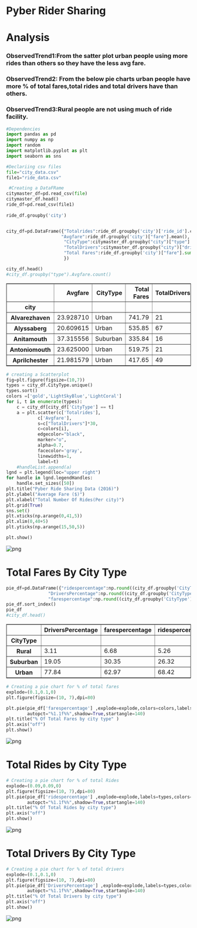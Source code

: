 
# Pyber Rider Sharing

#  Analysis
### ObservedTrend1:From the satter plot urban people using more rides than others so they have the less avg fare.
### ObservedTrend2: From the below  pie charts  urban people have more % of total fares,total rides and total drivers have than others.
### ObservedTrend3:Rural people are not using much of ride facility.


```python
#Dependencies
import pandas as pd
import numpy as np
import random
import matplotlib.pyplot as plt   
import seaborn as sns

```


```python
#Declariing csv files
file="city_data.csv"
file1="ride_data.csv"
```


```python
 #Creating a DataFRame
citymaster_df=pd.read_csv(file)
citymaster_df.head()
ride_df=pd.read_csv(file1)
   
ride_df.groupby('city')


city_df=pd.DataFrame({"Totalrides":ride_df.groupby('city')['ride_id'].count(),
                     "Avgfare":ride_df.groupby('city')["fare"].mean(),
                      "CityType":citymaster_df.groupby("city")["type"].max(),
                      "TotalDrivers":citymaster_df.groupby("city")["driver_count"].sum(),
                      "Total Fares":ride_df.groupby('city')["fare"].sum()
                      })

city_df.head()
#city_df.groupby("type").Avgfare.count()

```




<div>
<style>
    .dataframe thead tr:only-child th {
        text-align: right;
    }

    .dataframe thead th {
        text-align: left;
    }

    .dataframe tbody tr th {
        vertical-align: top;
    }
</style>
<table border="1" class="dataframe">
  <thead>
    <tr style="text-align: right;">
      <th></th>
      <th>Avgfare</th>
      <th>CityType</th>
      <th>Total Fares</th>
      <th>TotalDrivers</th>
      <th>Totalrides</th>
    </tr>
    <tr>
      <th>city</th>
      <th></th>
      <th></th>
      <th></th>
      <th></th>
      <th></th>
    </tr>
  </thead>
  <tbody>
    <tr>
      <th>Alvarezhaven</th>
      <td>23.928710</td>
      <td>Urban</td>
      <td>741.79</td>
      <td>21</td>
      <td>31</td>
    </tr>
    <tr>
      <th>Alyssaberg</th>
      <td>20.609615</td>
      <td>Urban</td>
      <td>535.85</td>
      <td>67</td>
      <td>26</td>
    </tr>
    <tr>
      <th>Anitamouth</th>
      <td>37.315556</td>
      <td>Suburban</td>
      <td>335.84</td>
      <td>16</td>
      <td>9</td>
    </tr>
    <tr>
      <th>Antoniomouth</th>
      <td>23.625000</td>
      <td>Urban</td>
      <td>519.75</td>
      <td>21</td>
      <td>22</td>
    </tr>
    <tr>
      <th>Aprilchester</th>
      <td>21.981579</td>
      <td>Urban</td>
      <td>417.65</td>
      <td>49</td>
      <td>19</td>
    </tr>
  </tbody>
</table>
</div>




```python
# creating a Scatterplot
fig=plt.figure(figsize=(10,7))
types = city_df.CityType.unique()
types.sort()
colors =['gold','LightSkyBlue','LightCoral']
for i, t in enumerate(types):
    c = city_df[city_df['CityType'] == t]
    a = plt.scatter(c['Totalrides'],
            c['Avgfare'],
            s=c["TotalDrivers"]*30,
            c=colors[i],
            edgecolor="black",   
            marker="o",
            alpha=0.7,
            facecolor='gray',        
            linewidths=1,        
            label=t)
    #handleList.append(a)
lgnd = plt.legend(loc="upper right") 
for handle in lgnd.legendHandles:
    handle.set_sizes([50])
plt.title("Pyber Ride Sharing Data (2016)")
plt.ylabel("Average Fare ($)")
plt.xlabel("Total Number Of Rides(Per city)")
plt.grid(True)
sns.set()
plt.xticks(np.arange(0,41,5))
plt.xlim(0,40+5)
plt.yticks(np.arange(15,50,5))

plt.show()

```


![png](output_5_0.png)


# Total Fares By City Type


```python
pie_df=pd.DataFrame({"ridespercentage":np.round((city_df.groupby('CityType')['Totalrides'].sum())/ (city_df['Totalrides'].sum())*100,2),
                "DriversPercentage":np.round((city_df.groupby('CityType')['TotalDrivers'].sum()/city_df['TotalDrivers'].sum())*100,2),
                "farespercentage":np.round((city_df.groupby('CityType')["Total Fares"].sum()/city_df['Total Fares'].sum())*100,2)})
pie_df.sort_index()
pie_df
#city_df.head()
```




<div>
<style>
    .dataframe thead tr:only-child th {
        text-align: right;
    }

    .dataframe thead th {
        text-align: left;
    }

    .dataframe tbody tr th {
        vertical-align: top;
    }
</style>
<table border="1" class="dataframe">
  <thead>
    <tr style="text-align: right;">
      <th></th>
      <th>DriversPercentage</th>
      <th>farespercentage</th>
      <th>ridespercentage</th>
    </tr>
    <tr>
      <th>CityType</th>
      <th></th>
      <th></th>
      <th></th>
    </tr>
  </thead>
  <tbody>
    <tr>
      <th>Rural</th>
      <td>3.11</td>
      <td>6.68</td>
      <td>5.26</td>
    </tr>
    <tr>
      <th>Suburban</th>
      <td>19.05</td>
      <td>30.35</td>
      <td>26.32</td>
    </tr>
    <tr>
      <th>Urban</th>
      <td>77.84</td>
      <td>62.97</td>
      <td>68.42</td>
    </tr>
  </tbody>
</table>
</div>




```python
# Creating a pie chart for % of total fares
explode=(0.1,0.1,0)
plt.figure(figsize=(10, 7),dpi=80)

plt.pie(pie_df['farespercentage'] ,explode=explode,colors=colors,labels=pie_df['farespercentage'].keys(),
        autopct="%1.1f%%",shadow=True,startangle=140)
plt.title("% Of Total Fares by city type" )
plt.axis("off")
plt.show()
```


![png](output_8_0.png)


# Total Rides by City Type


```python
# Creating a pie chart for % of total Rides
explode=(0.09,0.09,0)
plt.figure(figsize=(10, 7),dpi=80)
plt.pie(pie_df['ridespercentage'] ,explode=explode,labels=types,colors=colors,
        autopct="%1.1f%%",shadow=True,startangle=140)
plt.title("% Of Total Rides by city type")
plt.axis("off")
plt.show()

```


![png](output_10_0.png)


# Total Drivers By City Type


```python
# Creating a pie chart for % of total drivers
explode=(0.1,0.1,0)
plt.figure(figsize=(10, 7),dpi=80)
plt.pie(pie_df['DriversPercentage'] ,explode=explode,labels=types,colors=colors,
        autopct="%1.1f%%",shadow=True,startangle=140)
plt.title("% Of Total Drivers by city type")
plt.axis("off")
plt.show()
```


![png](output_12_0.png)



```python


```


```python

```
